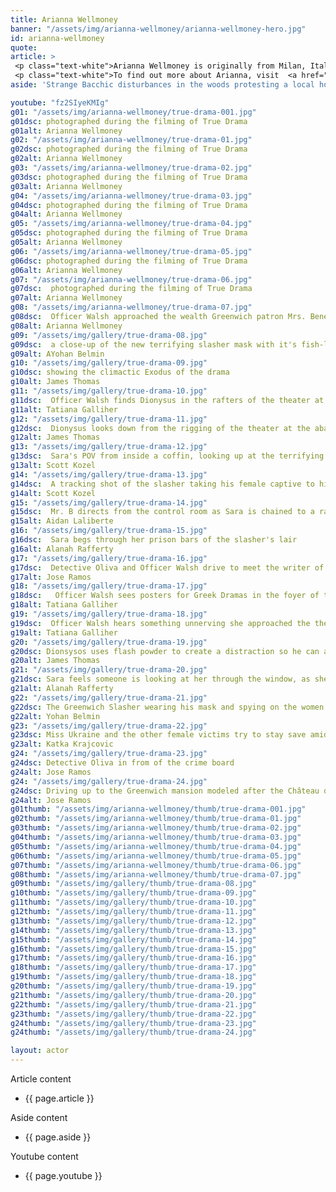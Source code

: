 ```yaml
---
title: Arianna Wellmoney
banner: "/assets/img/arianna-wellmoney/arianna-wellmoney-hero.jpg"
id: arianna-wellmoney
quote: 
article: >
 <p class="text-white">Arianna Wellmoney is originally from Milan, Italy and is a graduate of The American Academy of Dramatic Arts. “I love how True Drama incorporates characters and themes from Greek drama. I was in Sophocles’ Antigone at the Queens Theater in New York and it’s amazing to experience how these works of art – created by the world’s first democracy – talk to modern audiences. True Drama is a Greek drama for today. The film forces us to look at how we use ‘reality’ in modern cinema. Reality is unpredictable, dangerous and interesting but we have to ask ourselves, where does this obsession take us? Does it lead to films about crime, war, prison and serial murderers? Hmmmm, and are we unintentionally glorifying violence. The Greek dramas use violence differently – they force us to think about injustice to launch us into a better realty – that’s what special about this film, it’s trying to do that also. I loved playing a Bacchae and I’m so proud to be a part of this movie.” </p>
 <p class="text-white">To find out more about Arianna, visit  <a href="https://www.ariannawellmoney.com/" target="_blank" class="underline mail-link">www.ariannawellmoney.com </a></p>
aside: 'Strange Bacchic disturbances in the woods protesting a local horror movie prompt a police investigation. A shadowy figure emerges.  Calling himself the God of Drama, he believes that he can achieve the seemingly impossible goal of returning drama to its original purpose – of preparing citizens for leadership in democracy. As the horror movie spirals out of control, and the Bacchae are consumed in violence - can officer Ailish Walsh discern the truth before a gruesome Greek drama unfolds? <br><br> Director James Thomas creates a Greek tragedy for our time. A horror story that looks at the original role of drama – as the companion invention of democracy – to shed light on how modern media is still working in our lives, in hidden ways, to rip us apart. True Drama is an alarm – a rare moment of clarity – a terrifying jolt - and an invitation to enjoy the true transcendental power of drama to help us envision a better Democracy. '

youtube: "fz2SIyeKMIg"
g01: "/assets/img/arianna-wellmoney/true-drama-001.jpg"
g01dsc: photographed during the filming of True Drama 
g01alt: Arianna Wellmoney 
g02: "/assets/img/arianna-wellmoney/true-drama-01.jpg"
g02dsc: photographed during the filming of True Drama 
g02alt: Arianna Wellmoney
g03: "/assets/img/arianna-wellmoney/true-drama-02.jpg"
g03dsc: photographed during the filming of True Drama  
g03alt: Arianna Wellmoney  
g04: "/assets/img/arianna-wellmoney/true-drama-03.jpg"
g04dsc: photographed during the filming of True Drama
g04alt: Arianna Wellmoney 
g05: "/assets/img/arianna-wellmoney/true-drama-04.jpg"
g05dsc: photographed during the filming of True Drama 
g05alt: Arianna Wellmoney
g06: "/assets/img/arianna-wellmoney/true-drama-05.jpg"
g06dsc: photographed during the filming of True Drama
g06alt: Arianna Wellmoney 
g07: "/assets/img/arianna-wellmoney/true-drama-06.jpg"
g07dsc:  photographed during the filming of True Drama
g07alt: Arianna Wellmoney 
g08: "/assets/img/arianna-wellmoney/true-drama-07.jpg"
g08dsc:  Officer Walsh approached the wealth Greenwich patron Mrs. Benedict
g08alt: Arianna Wellmoney  
g09: "/assets/img/gallery/true-drama-08.jpg"
g09dsc:  a close-up of the new terrifying slasher mask with it's fish-like gaping mouth
g09alt: AYohan Belmin
g10: "/assets/img/gallery/true-drama-09.jpg"
g10dsc: showing the climactic Exodus of the drama  
g10alt: James Thomas
g11: "/assets/img/gallery/true-drama-10.jpg"
g11dsc:  Officer Walsh finds Dionysus in the rafters of the theater at the abandoned sanitarium  
g11alt: Tatiana Galliher  
g12: "/assets/img/gallery/true-drama-11.jpg"
g12dsc:  Dionysus looks down from the rigging of the theater at the abandoned sanitarium  
g12alt: James Thomas
g13: "/assets/img/gallery/true-drama-12.jpg"
g13dsc:  Sara's POV from inside a coffin, looking up at the terrifying masked slasher 
g13alt: Scott Kozel 
g14: "/assets/img/gallery/true-drama-13.jpg"
g14dsc:  A tracking shot of the slasher taking his female captive to his underground lair 
g14alt: Scott Kozel 
g15: "/assets/img/gallery/true-drama-14.jpg"
g15dsc:  Mr. B directs from the control room as Sara is chained to a rack before being tortured 
g15alt: Aidan Laliberte  
g16: "/assets/img/gallery/true-drama-15.jpg"
g16dsc:  Sara begs through her prison bars of the slasher's lair
g16alt: Alanah Rafferty
g17: "/assets/img/gallery/true-drama-16.jpg"
g17dsc:  Detective Oliva and Officer Walsh drive to meet the writer of the slasher script 
g17alt: Jose Ramos
g18: "/assets/img/gallery/true-drama-17.jpg"
g18dsc:   Officer Walsh sees posters for Greek Dramas in the foyer of the theater at the abandoned sanitarium 
g18alt: Tatiana Galliher 
g19: "/assets/img/gallery/true-drama-18.jpg"
g19dsc:  Officer Walsh hears something unnerving she approached the theater stage 
g19alt: Tatiana Galliher  
g20: "/assets/img/gallery/true-drama-19.jpg"
g20dsc: Dionsysos uses flash powder to create a distraction so he can avoid being tased by police
g20alt: James Thomas
g21: "/assets/img/gallery/true-drama-20.jpg"
g21dsc: Sara feels someone is looking at her through the window, as she showers in the Slasher's house
g21alt: Alanah Rafferty
g22: "/assets/img/gallery/true-drama-21.jpg"
g22dsc: The Greenwich Slasher wearing his mask and spying on the women in the shower
g22alt: Yohan Belmin
g23: "/assets/img/gallery/true-drama-22.jpg"
g23dsc: Miss Ukraine and the other female victims try to stay save amid the chaos on set
g23alt: Katka Krajcovic 
g24: "/assets/img/gallery/true-drama-23.jpg"
g24dsc: Detective Oliva in from of the crime board
g24alt: Jose Ramos
g24: "/assets/img/gallery/true-drama-24.jpg"
g24dsc: Driving up to the Greenwich mansion modeled after the Château de Malmaison in French
g24alt: Jose Ramos
g01thumb: "/assets/img/arianna-wellmoney/thumb/true-drama-001.jpg"
g02thumb: "/assets/img/arianna-wellmoney/thumb/true-drama-01.jpg"
g03thumb: "/assets/img/arianna-wellmoney/thumb/true-drama-02.jpg"
g04thumb: "/assets/img/arianna-wellmoney/thumb/true-drama-03.jpg"
g05thumb: "/assets/img/arianna-wellmoney/thumb/true-drama-04.jpg"
g06thumb: "/assets/img/arianna-wellmoney/thumb/true-drama-05.jpg"
g07thumb: "/assets/img/arianna-wellmoney/thumb/true-drama-06.jpg"
g08thumb: "/assets/img/arianna-wellmoney/thumb/true-drama-07.jpg"
g09thumb: "/assets/img/gallery/thumb/true-drama-08.jpg"
g10thumb: "/assets/img/gallery/thumb/true-drama-09.jpg"
g11thumb: "/assets/img/gallery/thumb/true-drama-10.jpg"
g12thumb: "/assets/img/gallery/thumb/true-drama-11.jpg"
g13thumb: "/assets/img/gallery/thumb/true-drama-12.jpg"
g14thumb: "/assets/img/gallery/thumb/true-drama-13.jpg"
g15thumb: "/assets/img/gallery/thumb/true-drama-14.jpg"
g16thumb: "/assets/img/gallery/thumb/true-drama-15.jpg"
g17thumb: "/assets/img/gallery/thumb/true-drama-16.jpg"
g18thumb: "/assets/img/gallery/thumb/true-drama-17.jpg"
g19thumb: "/assets/img/gallery/thumb/true-drama-18.jpg"
g20thumb: "/assets/img/gallery/thumb/true-drama-19.jpg"
g21thumb: "/assets/img/gallery/thumb/true-drama-20.jpg"
g22thumb: "/assets/img/gallery/thumb/true-drama-21.jpg"
g23thumb: "/assets/img/gallery/thumb/true-drama-22.jpg"
g24thumb: "/assets/img/gallery/thumb/true-drama-23.jpg"
g24thumb: "/assets/img/gallery/thumb/true-drama-24.jpg"

layout: actor
---
```


Article content
* {{ page.article }}

Aside content
* {{ page.aside }}

Youtube content
* {{ page.youtube }}

